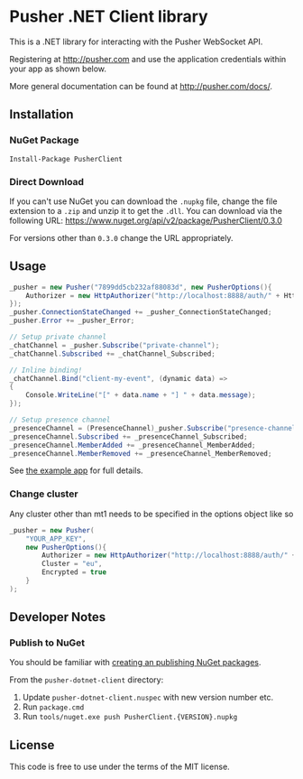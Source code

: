 # Pusher .NET Client library

This is a .NET library for interacting with the Pusher WebSocket API.

Registering at <http://pusher.com> and use the application credentials within your app as shown below.

More general documentation can be found at <http://pusher.com/docs/>.

## Installation

### NuGet Package

```
Install-Package PusherClient
```

### Direct Download

If you can't use NuGet you can download the `.nupkg` file, change the file extension to a `.zip` and unzip it to get the `.dll`. You can download via the following URL:
https://www.nuget.org/api/v2/package/PusherClient/0.3.0

For versions other than `0.3.0` change the URL appropriately.

## Usage

```cs
_pusher = new Pusher("7899dd5cb232af88083d", new PusherOptions(){
    Authorizer = new HttpAuthorizer("http://localhost:8888/auth/" + HttpUtility.UrlEncode(_name))
});
_pusher.ConnectionStateChanged += _pusher_ConnectionStateChanged;
_pusher.Error += _pusher_Error;

// Setup private channel
_chatChannel = _pusher.Subscribe("private-channel");
_chatChannel.Subscribed += _chatChannel_Subscribed;

// Inline binding!
_chatChannel.Bind("client-my-event", (dynamic data) =>
{
    Console.WriteLine("[" + data.name + "] " + data.message);
});

// Setup presence channel
_presenceChannel = (PresenceChannel)_pusher.Subscribe("presence-channel");
_presenceChannel.Subscribed += _presenceChannel_Subscribed;
_presenceChannel.MemberAdded += _presenceChannel_MemberAdded;
_presenceChannel.MemberRemoved += _presenceChannel_MemberRemoved;
```

See [the example app](https://github.com/pusher-community/pusher-websocket-dotnet/tree/master/ExampleApplication) for full details.

### Change cluster

Any cluster other than mt1 needs to be specified in the options object like so

```cs
_pusher = new Pusher(
    "YOUR_APP_KEY",
    new PusherOptions(){
        Authorizer = new HttpAuthorizer("http://localhost:8888/auth/" + HttpUtility.UrlEncode(_name)),
        Cluster = "eu",
        Encrypted = true
    }
);
```

## Developer Notes

### Publish to NuGet

You should be familiar with [creating an publishing NuGet packages](http://docs.nuget.org/docs/creating-packages/creating-and-publishing-a-package).

From the `pusher-dotnet-client` directory:

1. Update `pusher-dotnet-client.nuspec` with new version number etc.
2. Run `package.cmd`
3. Run `tools/nuget.exe push PusherClient.{VERSION}.nupkg`

## License

This code is free to use under the terms of the MIT license.
